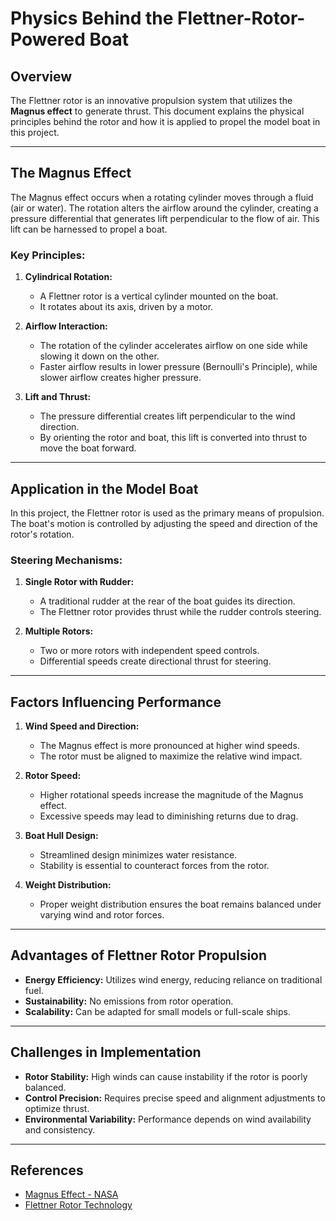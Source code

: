 # Physics Behind the Flettner-Rotor-Powered Boat

## Overview
The Flettner rotor is an innovative propulsion system that utilizes the **Magnus effect** to generate thrust. This document explains the physical principles behind the rotor and how it is applied to propel the model boat in this project.

---

## The Magnus Effect
The Magnus effect occurs when a rotating cylinder moves through a fluid (air or water). The rotation alters the airflow around the cylinder, creating a pressure differential that generates lift perpendicular to the flow of air. This lift can be harnessed to propel a boat.

### Key Principles:
1. **Cylindrical Rotation:**
   - A Flettner rotor is a vertical cylinder mounted on the boat.
   - It rotates about its axis, driven by a motor.

2. **Airflow Interaction:**
   - The rotation of the cylinder accelerates airflow on one side while slowing it down on the other.
   - Faster airflow results in lower pressure (Bernoulli's Principle), while slower airflow creates higher pressure.

3. **Lift and Thrust:**
   - The pressure differential creates lift perpendicular to the wind direction.
   - By orienting the rotor and boat, this lift is converted into thrust to move the boat forward.

---

## Application in the Model Boat
In this project, the Flettner rotor is used as the primary means of propulsion. The boat's motion is controlled by adjusting the speed and direction of the rotor's rotation.

### Steering Mechanisms:
1. **Single Rotor with Rudder:**
   - A traditional rudder at the rear of the boat guides its direction.
   - The Flettner rotor provides thrust while the rudder controls steering.

2. **Multiple Rotors:**
   - Two or more rotors with independent speed controls.
   - Differential speeds create directional thrust for steering.

---

## Factors Influencing Performance
1. **Wind Speed and Direction:**
   - The Magnus effect is more pronounced at higher wind speeds.
   - The rotor must be aligned to maximize the relative wind impact.

2. **Rotor Speed:**
   - Higher rotational speeds increase the magnitude of the Magnus effect.
   - Excessive speeds may lead to diminishing returns due to drag.

3. **Boat Hull Design:**
   - Streamlined design minimizes water resistance.
   - Stability is essential to counteract forces from the rotor.

4. **Weight Distribution:**
   - Proper weight distribution ensures the boat remains balanced under varying wind and rotor forces.

---

## Advantages of Flettner Rotor Propulsion
- **Energy Efficiency:** Utilizes wind energy, reducing reliance on traditional fuel.
- **Sustainability:** No emissions from rotor operation.
- **Scalability:** Can be adapted for small models or full-scale ships.

---

## Challenges in Implementation
- **Rotor Stability:** High winds can cause instability if the rotor is poorly balanced.
- **Control Precision:** Requires precise speed and alignment adjustments to optimize thrust.
- **Environmental Variability:** Performance depends on wind availability and consistency.

---

## References
- [Magnus Effect - NASA](https://ntrs.nasa.gov/api/citations/19930086918/downloads/19930086918.pdf)
- [Flettner Rotor Technology](https://en.wikipedia.org/wiki/Flettner_rotor)

